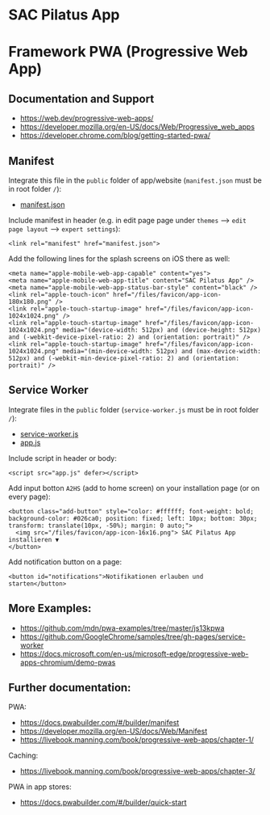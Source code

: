 # SAC Pilatus App

# Framework PWA (Progressive Web App)

## Documentation and Support

- https://web.dev/progressive-web-apps/
- https://developer.mozilla.org/en-US/docs/Web/Progressive_web_apps
- https://developer.chrome.com/blog/getting-started-pwa/

## Manifest

Integrate this file in the `public` folder of app/website (`manifest.json` must be in root folder `/`):
- [manifest.json](pwa/manifest.json)

Include manifest in header (e.g. in edit page page under `themes` --> `edit page layout` --> `expert settings`):

```
<link rel="manifest" href="manifest.json">
```

Add the following lines for the splash screens on iOS there as well:

```
<meta name="apple-mobile-web-app-capable" content="yes">
<meta name="apple-mobile-web-app-title" content="SAC Pilatus App" />
<meta name="apple-mobile-web-app-status-bar-style" content="black" />
<link rel="apple-touch-icon" href="/files/favicon/app-icon-180x180.png" />
<link rel="apple-touch-startup-image" href="/files/favicon/app-icon-1024x1024.png" />
<link rel="apple-touch-startup-image" href="/files/favicon/app-icon-1024x1024.png" media="(device-width: 512px) and (device-height: 512px) and (-webkit-device-pixel-ratio: 2) and (orientation: portrait)" />
<link rel="apple-touch-startup-image" href="/files/favicon/app-icon-1024x1024.png" media="(min-device-width: 512px) and (max-device-width: 512px) and (-webkit-min-device-pixel-ratio: 2) and (orientation: portrait)" />
```

## Service Worker

Integrate files in the `public` folder (`service-worker.js` must be in root folder `/`):
- [service-worker.js](pwa/service-worker.js)
- [app.js](pwa/app.js)

Include script in header or body:

```
<script src="app.js" defer></script>
```

Add input botton `A2HS` (add to home screen) on your installation page (or on every page):

```
<button class="add-button" style="color: #ffffff; font-weight: bold; background-color: #026ca0; position: fixed; left: 10px; bottom: 30px; transform: translate(10px, -50%); margin: 0 auto;">
  <img src="/files/favicon/app-icon-16x16.png"> SAC Pilatus App installieren ▼
</button>
```

Add notification button on a page:
```
<button id="notifications">Notifikationen erlauben und starten</button>
```

## More Examples:
- https://github.com/mdn/pwa-examples/tree/master/js13kpwa
- https://github.com/GoogleChrome/samples/tree/gh-pages/service-worker
- https://docs.microsoft.com/en-us/microsoft-edge/progressive-web-apps-chromium/demo-pwas

## Further documentation:

PWA:
- https://docs.pwabuilder.com/#/builder/manifest
- https://developer.mozilla.org/en-US/docs/Web/Manifest
- https://livebook.manning.com/book/progressive-web-apps/chapter-1/

Caching:
- https://livebook.manning.com/book/progressive-web-apps/chapter-3/

PWA in app stores:
- https://docs.pwabuilder.com/#/builder/quick-start